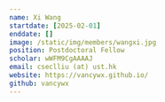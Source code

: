 ```yaml
---
name: Xi Wang
startdate: [2025-02-01]
enddate: []
image: /static/img/members/wangxi.jpg
position: Postdoctoral Fellow
scholar: wWFM9CgAAAAJ
email: cseclliu (at) ust.hk
website: https://vancywx.github.io/
github: vancywx
---
```


